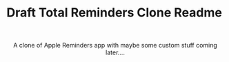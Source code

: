# Draft Total Reminders Clone Readme
<br />
<p align="center">
<!--  <a href="https://github.com/thomas-e-cowern/">-->
<!--    <img src="News Reader/Assets.xcassets/newspaper.imageset/newspaper.png" alt="Logo" width="80" height="80">-->
<!--  </a>-->
  <p align="center">
    A clone of Apple Reminders app with maybe some custom stuff coming later....
  </p>
</p>
<!--<p align="row">-->
<!--<img src= "News Reader/Headlines.gif" width="200"/>-->
<!--<img src= "News Reader/Search.gif" width="200"/>-->
<!--<img src= "News Reader/Sources.gif" width="200"/>-->
<!--</p>-->
<br />



<!--Technologies:-->
<!---->
<!--[![Swift Version][swift-image]][swift-url]-->
<!--[![Platform](https://img.shields.io/badge/iOS-15-green)](https://www.apple.com/ios/ios-15/)-->
<!---->
<!--Data Source: -->
<!---->
<!--[![Datasource][newsapi-image]][newsapi-url]-->
<!---->
<!--Icons and Images:-->
<!---->
<!--[![News icons][news-icon-image]][news-icon-url]-->
<!--[![Icon Generator][icon-gen-image]][icon-gen-url]-->
<!---->
<!--Make it better:-->
<!---->
<!--[![PRs Welcome](https://img.shields.io/badge/PRs-welcome-brightgreen.svg?style=flat-square)](http://makeapullrequest.com)-->
<!---->
<!--## Features-->
<!---->
<!--- [x] Headline News -->
<!--- [x] Search by subject-->
<!--- [x] Headline by news channel-->
<!---->
<!--## Upcoming-->
<!---->
<!--- [ ] Cache articles and images and reload from cache-->
<!--- [ ] Add accessibility per apple: https://www.apple.com/accessibility/ -->
<!--- [ ] Add comments -->
<!--- [ ] Add network outage indicator when network is not available-->
<!--- [ ] Add folders to organize project-->
<!--- [ ] And last, but certainly not least, try to refactor for MVVM (WHAT? ....)-->
<!---->
<!---->
<!--## Requirements-->
<!---->
<!--- iOS 15-->
<!--- Xcode 13.0-->
<!--- Api key from newsapi.org-->
<!--- Create a Constants.swift file with urls for headlines, search and sources along with your API key -->
<!---->
<!--[https://github.com/thomas-e-cowern/](https://github.com/thomas-e-cowern/)-->
<!---->
<!--[swift-image]:https://img.shields.io/badge/swift-5.0-orange.svg-->
<!--[swift-url]: https://swift.org/-->
<!--[license-image]: https://img.shields.io/badge/License-MIT-blue.svg-->
<!--[license-url]: LICENSE-->
<!--[travis-image]: https://img.shields.io/travis/dbader/node-datadog-metrics/master.svg?style=flat-square-->
<!--[travis-url]: https://travis-ci.org/dbader/node-datadog-metrics-->
<!--[codebeat-image]: https://codebeat.co/badges/c19b47ea-2f9d-45df-8458-b2d952fe9dad-->
<!--[codebeat-url]: https://codebeat.co/projects/github-com-vsouza-awesomeios-com-->
<!--[newsapi-image]: https://img.shields.io/badge/newsfeed-newsapi.org-blue-->
<!--[newsapi-url]: https://newsapi.org-->
<!--[news-icon-url]: https://www.flaticon.com/free-icons/news-->
<!--[news-icon-image]: https://img.shields.io/badge/News--icons-Freepik%20--%20Flaticon-lightgrey-->
<!--[icon-gen-image]: https://img.shields.io/badge/Icon%20generator-appicon.co-lightgrey-->
<!--[icon-gen-url]: https://appicon.co-->
